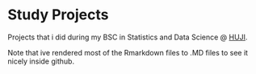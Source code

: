 # Study Projects

Projects that i did during my BSC in Statistics and Data Science @ [HUJI](https://stat.huji.ac.il/).


Note that ive rendered most of the Rmarkdown files to .MD files to see it nicely inside github.

